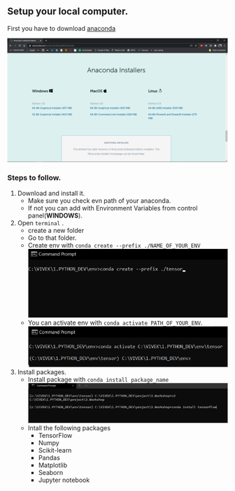 ## Setup your local computer.

First you have to download [anaconda](https://www.anaconda.com/products/individual#Downloads)

<img title="" src="Anaconda.png" alt="img" data-align="center">

### Steps to follow.
1. Download and install it.
   - Make sure you check evn path of your anaconda.
   - If not you can add with Environment Variables from control panel(**WINDOWS**).
2. Open `terminal` .
   - create a new folder
   - Go to that folder.
   - Create env with `conda create --prefix ./NAME_OF_YOUR_ENV`
   ![](./terminal.png)
   - You can activate env with `conda activate PATH_OF_YOUR_ENV`.
   ![](./Activated_terminal.png)
3. Install packages.
   - Install package with `conda install package_name`
   ![](./Install_package.png)
   - Intall the following packages
     - TensorFlow
     - Numpy
     - Scikit-learn
     - Pandas
     - Matplotlib
     - Seaborn
     - Jupyter notebook
